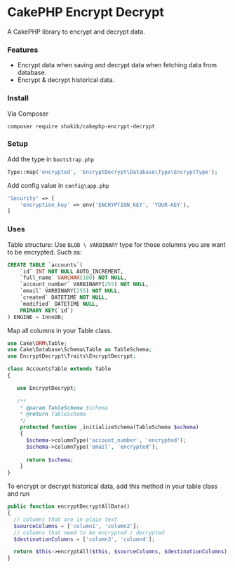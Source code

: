 # CakePHP Encrypt Decrypt
A CakePHP library to encrypt and decrypt data. 

### Features

- Encrypt data when saving and decrypt data when fetching data from database.
- Encrypt & decrypt historical data.

### Install

Via Composer

`composer require shakib/cakephp-encrypt-decrypt`

### Setup

Add the type in `bootstrap.php`
``` php
Type::map('encrypted', 'EncryptDecrypt\Database\Type\EncryptType');
```
Add config value in `config\app.php`
``` php
'Security' => [
	'encryption_key' => env('ENCRYPTION_KEY', 'YOUR-KEY'),
]
```

### Uses
Table structure: Use `BLOB \ VARBINARY` type for those columns you are want to be encrypted. Such as:
``` sql
CREATE TABLE `accounts`(
    `id` INT NOT NULL AUTO_INCREMENT,
    `full_name` VARCHAR(100) NOT NULL,    
    `account_number` VARBINARY(255) NOT NULL,    
    `email` VARBINARY(255) NOT NULL,    
    `created` DATETIME NOT NULL,
    `modified` DATETIME NULL,
    PRIMARY KEY(`id`)
) ENGINE = InnoDB;
```

Map all columns in your Table class.
``` php
use Cake\ORM\Table;
use Cake\Database\Schema\Table as TableSchema;
use EncryptDecrypt\Traits\EncryptDecrypt;

class AccountsTable extends Table
{

   use EncryptDecrypt;
    
   /**
    * @param TableSchema $schema
    * @return TableSchema
    */
    protected function _initializeSchema(TableSchema $schema)
    {
      $schema->columnType('account_number', 'encrypted');
      $schema->columnType('email', 'encrypted');
      
      return $schema;
    }
}
```

To encrypt or decrypt historical data, add this method in your table class and run
``` php
public function encryptDecryptAllData()
{
  // columns that are in plain text
  $sourceColumns = ['column1', 'column2']; 	
  // columns that need to be encrypted / decrypted
  $destinationColumns = ['column3', 'column4'];

  return $this->encryptAll($this, $sourceColumns, $destinationColumns);
}
```

